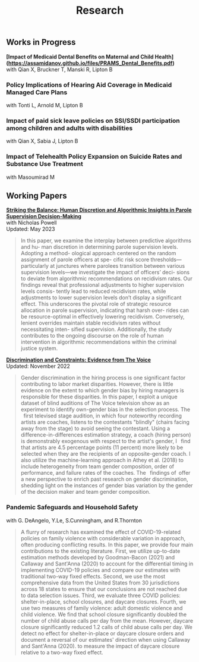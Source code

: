 ﻿---
layout: single
title: "Research"
permalink: /research/
author_profile: true

---
## Works in Progress

**[Impact of Medicaid Dental Benefits on Maternal and Child Health]
(https://assamidanov.github.io/files/PRAMS_Dental_Benefits.pdf)** <br>
with Qian X, Bruckner T, Manski R, Lipton B

### Policy Implications of Hearing Aid Coverage in Medicaid Managed Care Plans
with Tonti L, Arnold M, Lipton B

### Impact of paid sick leave policies on SSI/SSDI participation among children and adults with disabilities
with Qian X, Sabia J, Lipton B

### Impact of Telehealth Policy Expansion on Suicide Rates and Substance Use Treatment
with Masoumirad M


## Working Papers

**[Striking the Balance: Human Discretion and Algorithmic Insights in Parole Supervision Decision-Making](https://assamidanov.github.io/files/Supervision_Paper.pdf)** <br>
with Nicholas Powell<br>
Updated: May 2023 

>In this paper, we examine the interplay between predictive algorithms and hu- man discretion in determining parole supervision levels. Adopting a method- ological approach centered on the random assignment of parole officers at spe- cific risk score thresholds—particularly at junctures where parolees transition between various supervision levels—we investigate the impact of officers’ deci- sions to deviate from algorithmic recommendations on recidivism rates. Our findings reveal that professional adjustments to higher supervision levels consis- tently lead to reduced recidivism rates, while adjustments to lower supervision levels don’t display a significant effect. This underscores the pivotal role of strategic resource allocation in parole supervision, indicating that harsh over- rides can be resource-optimal in effectively lowering recidivism. Conversely, lenient overrides maintain stable recidivism rates without necessitating inten- sified supervision. Additionally, the study contributes to the ongoing discourse on the role of human intervention in algorithmic recommendations within the criminal justice system.


**[Discrimination and Constraints: Evidence from The Voice](https://assamidanov.github.io/files/Discrimination_Job_Market_Paper.pdf)** <br>
Updated: November 2022 

>Gender discrimination in the hiring process is one significant factor contributing to labor market disparities. However, there is little evidence on the extent to which gender bias by hiring managers is responsible
for these disparities. In this paper, I exploit a unique dataset of blind auditions of The Voice television
show as an experiment to identify own-gender bias in the selection process. The  first televised stage audition, in which four noteworthy recording artists are coaches, listens to the contestants "blindly" (chairs
facing away from the stage) to avoid seeing the contestant. Using a difference-in-differences estimation
strategy, a coach (hiring person) is demonstrably exogenous with respect to the artist's gender, I  find that
artists are 4.5 percentage points (11 percent) more likely to be selected when they are the recipients of
an opposite-gender coach. I also utilize the machine-learning approach in Athey et al. (2018) to include
heterogeneity from team gender composition, order of performance, and failure rates of the coaches. The
 findings of offer a new perspective to enrich past research on gender discrimination, shedding light on the
instances of gender bias variation by the gender of the decision maker and team gender composition.


### Pandemic Safeguards and Household Safety
with G. DeAngelo, Y.Le, S.Cunningham, and R.Thornton


> A flurry of research has examined the effect of COVID-19-related policies on family violence with considerable variation in approach, often producing conflicting results. In this paper, we provide four main contributions to the existing literature. First, we utilize up-to-date estimation methods developed by Goodman-Bacon (2021) and Callaway and Sant'Anna (2020) to account for the differential timing in implementing COVID-19 policies and compare our estimates with traditional two-way fixed effects. Second, we use the most comprehensive data from the United States from 30 jurisdictions across 18 states to ensure that our conclusions are not reached due to data selection issues. Third, we evaluate three COVID policies: shelter-in-place, school closures, and daycare closures. Fourth, we use two measures of family violence: adult domestic violence and child violence. We find that school closure significantly doubled the number of child abuse calls per day from the mean. However, daycare closure significantly reduced 1.2 calls of child abuse calls per day. We detect no effect for shelter-in-place or daycare closure orders and document a reversal of our estimates' direction when using Callaway and Sant'Anna (2020). to measure the impact of daycare closure relative to a two-way fixed effect.



